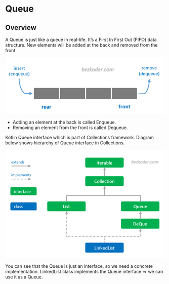 # Queue

## Overview

A Queue is just like a queue in real-life. It’s a First In First Out (FIFO) data structure. New elements will be added at the back and removed from the front.

![](./images/kotlin-queue-data-structure.png)

-   Adding an element at the back is called Enqueue.
-   Removing an element from the front is called Dequeue.

Kotlin Queue interface which is part of Collections framework. Diagram below shows hierarchy of Queue interface in Collections.

![](./images/kotlin-queue-hierarchy.png)

You can see that the Queue is just an interface, so we need a concrete implementation.
LinkedList class implements the Queue interface => we can use it as a Queue.
